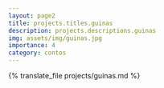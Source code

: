 ```yaml
---
layout: page2
title: projects.titles.guinas
description: projects.descriptions.guinas
img: assets/img/guinas.jpg
importance: 4
category: contos
---
```


{% translate_file projects/guinas.md %}
